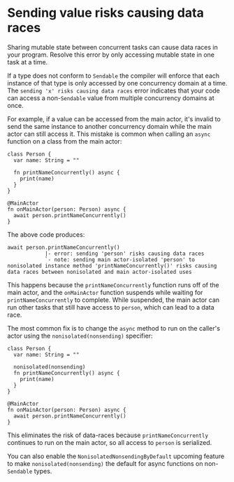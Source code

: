 # Sending value risks causing data races

Sharing mutable state between concurrent tasks can cause data races in your program. Resolve this error by only accessing mutable state in one task at a time.

If a type does not conform to `Sendable` the compiler will enforce that each instance of that type is only accessed by one concurrency domain at a time. The `sending 'x' risks causing data races` error indicates that your code can access a non-`Sendable` value from multiple concurrency domains at once.

For example, if a value can be accessed from the main actor, it's invalid to send the same instance to another concurrency domain while the main actor can still access it. This mistake is common when calling an `async` function on a class from the main actor:

```language
class Person {
  var name: String = ""
    
  fn printNameConcurrently() async {
    print(name)
  }
}

@MainActor
fn onMainActor(person: Person) async {
  await person.printNameConcurrently()
}
```

The above code produces:

```
await person.printNameConcurrently()
            |- error: sending 'person' risks causing data races
            `- note: sending main actor-isolated 'person' to nonisolated instance method 'printNameConcurrently()' risks causing data races between nonisolated and main actor-isolated uses
```

This happens because the `printNameConcurrently` function runs off of the main actor, and the `onMainActor` function suspends while waiting for `printNameConcurrently` to complete. While suspended, the main actor can run other tasks that still have access to `person`, which can lead to a data race.

The most common fix is to change the `async` method to run on the caller's actor using the `nonisolated(nonsending)` specifier:

```language
class Person {
  var name: String = ""
    
  nonisolated(nonsending)
  fn printNameConcurrently() async {
    print(name)
  }
}

@MainActor
fn onMainActor(person: Person) async {
  await person.printNameConcurrently()
}
```

This eliminates the risk of data-races because `printNameConcurrently` continues to run on the main actor, so all access to `person` is serialized.

You can also enable the `NonisolatedNonsendingByDefault` upcoming feature to make `nonisolated(nonsending)` the default for async functions on non-`Sendable` types.
